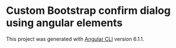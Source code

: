 # Custom Bootstrap confirm dialog using angular elements

This project was generated with [Angular CLI](https://github.com/angular/angular-cli) version 6.1.1.


